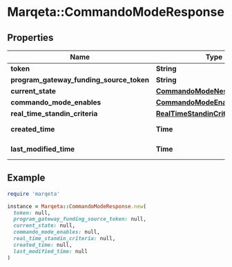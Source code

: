 # Marqeta::CommandoModeResponse

## Properties

| Name | Type | Description | Notes |
| ---- | ---- | ----------- | ----- |
| **token** | **String** |  | [optional] |
| **program_gateway_funding_source_token** | **String** |  | [optional] |
| **current_state** | [**CommandoModeNestedTransition**](CommandoModeNestedTransition.md) |  | [optional] |
| **commando_mode_enables** | [**CommandoModeEnables**](CommandoModeEnables.md) |  | [optional] |
| **real_time_standin_criteria** | [**RealTimeStandinCriteria**](RealTimeStandinCriteria.md) |  | [optional] |
| **created_time** | **Time** | yyyy-MM-ddTHH:mm:ssZ |  |
| **last_modified_time** | **Time** | yyyy-MM-ddTHH:mm:ssZ |  |

## Example

```ruby
require 'marqeta'

instance = Marqeta::CommandoModeResponse.new(
  token: null,
  program_gateway_funding_source_token: null,
  current_state: null,
  commando_mode_enables: null,
  real_time_standin_criteria: null,
  created_time: null,
  last_modified_time: null
)
```

